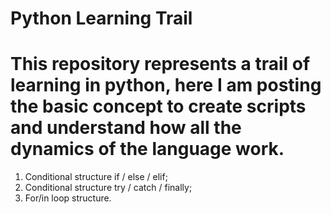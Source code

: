 # Python Learning Trail
# This repository represents a trail of learning in python, here I am posting the basic concept to create scripts and understand how all the dynamics of the language work.
1. Conditional structure if / else / elif;
2. Conditional structure try / catch / finally;
3. For/in loop structure.
